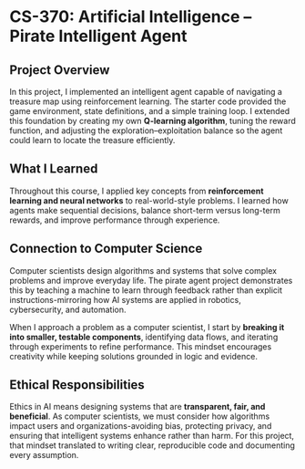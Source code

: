 # CS-370: Artificial Intelligence – Pirate Intelligent Agent

## Project Overview
In this project, I implemented an intelligent agent capable of navigating a treasure map using reinforcement learning. The starter code provided the game environment, state definitions, and a simple training loop. I extended this foundation by creating my own **Q-learning algorithm**, tuning the reward function, and adjusting the exploration–exploitation balance so the agent could learn to locate the treasure efficiently.

## What I Learned
Throughout this course, I applied key concepts from **reinforcement learning and neural networks** to real-world-style problems. I learned how agents make sequential decisions, balance short-term versus long-term rewards, and improve performance through experience.

## Connection to Computer Science
Computer scientists design algorithms and systems that solve complex problems and improve everyday life. The pirate agent project demonstrates this by teaching a machine to learn through feedback rather than explicit instructions-mirroring how AI systems are applied in robotics, cybersecurity, and automation.

When I approach a problem as a computer scientist, I start by **breaking it into smaller, testable components**, identifying data flows, and iterating through experiments to refine performance. This mindset encourages creativity while keeping solutions grounded in logic and evidence.

## Ethical Responsibilities
Ethics in AI means designing systems that are **transparent, fair, and beneficial**. As computer scientists, we must consider how algorithms impact users and organizations-avoiding bias, protecting privacy, and ensuring that intelligent systems enhance rather than harm. For this project, that mindset translated to writing clear, reproducible code and documenting every assumption.
